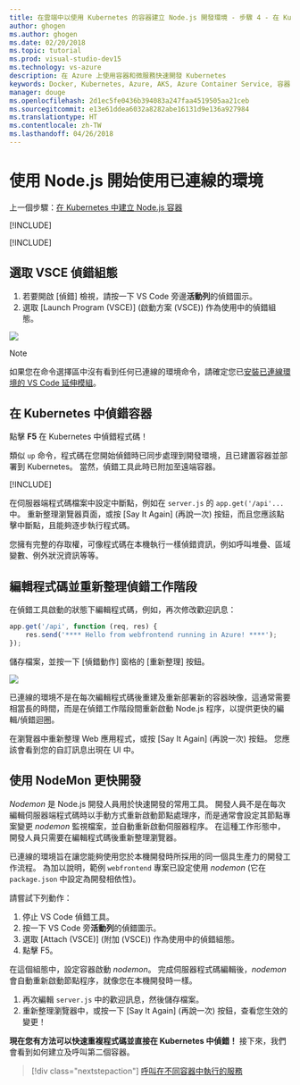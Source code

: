 ```yaml
---
title: 在雲端中以使用 Kubernetes 的容器建立 Node.js 開發環境 - 步驟 4 - 在 Kubernetes 中偵錯容器 | Microsoft Docs
author: ghogen
ms.author: ghogen
ms.date: 02/20/2018
ms.topic: tutorial
ms.prod: visual-studio-dev15
ms.technology: vs-azure
description: 在 Azure 上使用容器和微服務快速開發 Kubernetes
keywords: Docker, Kubernetes, Azure, AKS, Azure Container Service, 容器
manager: douge
ms.openlocfilehash: 2d1ec5fe0436b394083a247faa4519505aa21ceb
ms.sourcegitcommit: e13e61ddea6032a8282abe16131d9e136a927984
ms.translationtype: HT
ms.contentlocale: zh-TW
ms.lasthandoff: 04/26/2018
---
```

# <a name="get-started-on-connected-environment-with-nodejs"></a>使用 Node.js 開始使用已連線的環境

上一個步驟：[在 Kubernetes 中建立 Node.js 容器](get-started-nodejs-03.md)

[!INCLUDE[](includes/debug-intro.md)]

[!INCLUDE[](includes/init-debug-assets-vscode.md)]


## <a name="select-the-vsce-debug-configuration"></a>選取 VSCE 偵錯組態
1. 若要開啟 [偵錯] 檢視，請按一下 VS Code 旁邊**活動列**的偵錯圖示。
1. 選取 [Launch Program (VSCE)] (啟動方案 (VSCE)) 作為使用中的偵錯組態。

![](media/debug-configuration-nodejs.png)

> [!Note]
> 如果您在命令選擇區中沒有看到任何已連線的環境命令，請確定您已[安裝已連線環境的 VS Code 延伸模組](get-started-nodejs-01.md#get-kubernetes-debugging-for-vs-code)。

## <a name="debug-the-container-in-kubernetes"></a>在 Kubernetes 中偵錯容器
點擊 **F5** 在 Kubernetes 中偵錯程式碼！

類似 `up` 命令，程式碼在您開始偵錯時已同步處理到開發環境，且已建置容器並部署到 Kubernetes。 當然，偵錯工具此時已附加至遠端容器。

[!INCLUDE[](includes/tip-vscode-status-bar-url.md)]

在伺服器端程式碼檔案中設定中斷點，例如在 `server.js` 的 `app.get('/api'...` 中。 重新整理瀏覽器頁面，或按 [Say It Again] (再說一次) 按鈕，而且您應該點擊中斷點，且能夠逐步執行程式碼。

您擁有完整的存取權，可像程式碼在本機執行一樣偵錯資訊，例如呼叫堆疊、區域變數、例外狀況資訊等等。

## <a name="edit-code-and-refresh-the-debug-session"></a>編輯程式碼並重新整理偵錯工作階段
在偵錯工具啟動的狀態下編輯程式碼，例如，再次修改歡迎訊息：

```javascript
app.get('/api', function (req, res) {
    res.send('**** Hello from webfrontend running in Azure! ****');
});
```

儲存檔案，並按一下 [偵錯動作] 窗格的 [重新整理] 按鈕。 

![](media/debug-action-refresh-nodejs.png)

已連線的環境不是在每次編輯程式碼後重建及重新部署新的容器映像，這通常需要相當長的時間，而是在偵錯工作階段間重新啟動 Node.js 程序，以提供更快的編輯/偵錯迴圈。

在瀏覽器中重新整理 Web 應用程式，或按 [Say It Again] (再說一次) 按鈕。 您應該會看到您的自訂訊息出現在 UI 中。


## <a name="use-nodemon-to-develop-even-faster"></a>使用 NodeMon 更快開發
*Nodemon* 是 Node.js 開發人員用於快速開發的常用工具。 開發人員不是在每次編輯伺服器端程式碼時以手動方式重新啟動節點處理序，而是通常會設定其節點專案變更 *nodemon* 監視檔案，並自動重新啟動伺服器程序。 在這種工作形態中，開發人員只需要在編輯程式碼後重新整理瀏覽器。

已連線的環境旨在讓您能夠使用您於本機開發時所採用的同一個具生產力的開發工作流程。 為加以說明，範例 `webfrontend` 專案已設定使用 *nodemon* (它在 `package.json` 中設定為開發相依性)。

請嘗試下列動作：
1. 停止 VS Code 偵錯工具。
1. 按一下 VS Code 旁**活動列**的偵錯圖示。 
1. 選取 [Attach (VSCE)] (附加 (VSCE)) 作為使用中的偵錯組態。
1. 點擊 F5。

在這個組態中，設定容器啟動 *nodemon*。 完成伺服器程式碼編輯後，*nodemon* 會自動重新啟動節點程序，就像您在本機開發時一樣。 
1. 再次編輯 `server.js` 中的歡迎訊息，然後儲存檔案。
1. 重新整理瀏覽器中，或按一下 [Say It Again] (再說一次) 按鈕，查看您生效的變更！

**現在您有方法可以快速重複程式碼並直接在 Kubernetes 中偵錯！** 接下來，我們會看到如何建立及呼叫第二個容器。

> [!div class="nextstepaction"]
> [呼叫在不同容器中執行的服務](get-started-nodejs-05.md)

